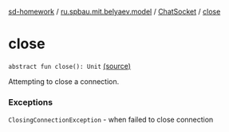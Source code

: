 [sd-homework](../../index.md) / [ru.spbau.mit.belyaev.model](../index.md) / [ChatSocket](index.md) / [close](.)

# close

`abstract fun close(): Unit` [(source)](https://github.com/StasBel/sd-homework/blob/InstantMessenger/src/main/kotlin/ru/spbau/mit/belyaev/model/ChatSocket.kt#L41)

Attempting to close a connection.

### Exceptions

`ClosingConnectionException` - when failed to close connection